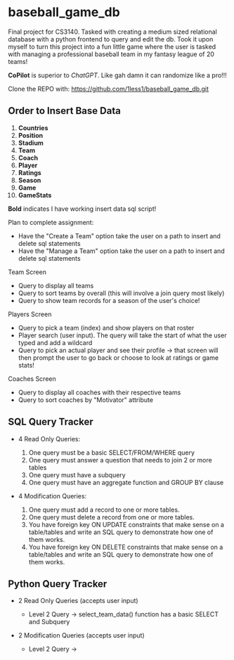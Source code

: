 # baseball_game_db
Final project for CS3140. Tasked with creating a medium sized relational database with a python frontend to query and edit the db. Took it upon myself to turn this project into a fun little game where the user is tasked with managing a professional baseball team in my fantasy league of 20 teams!

**CoPilot** is superior to *ChatGPT*. Like gah damn it can randomize like a pro!!!

Clone the REPO with: https://github.com/1less1/baseball_game_db.git

## Order to Insert Base Data
1. **Countries**
2. **Position**
3. **Stadium**
4. **Team**
5. **Coach**
6. **Player**
7. **Ratings**
8. **Season**
9. **Game**
10. **GameStats** 

**Bold** indicates I have working insert data sql script!

Plan to complete assignment:
- Have the "Create a Team" option take the user on a path to insert and delete sql statements
- Have the "Manage a Team" option take the user on a path to insert and delete sql statements

Team Screen 
- Query to display all teams
- Query to sort teams by overall (this will involve a join query most likely)
- Query to show team records for a season of the user's choice!

Players Screen
- Query to pick a team (index) and show players on that roster
- Player search (user input). The query will take the start of what the user typed and add a wildcard
- Query to pick an actual player and see their profile -> that screen will then prompt the user to go back or choose to look at ratings or game stats!

Coaches Screen
- Query to display all coaches with their respective teams
- Query to sort coaches by "Motivator" attribute


## SQL Query Tracker
- 4 Read Only Queries:  
    1. One query must be a basic SELECT/FROM/WHERE query  
    2. One query must answer a question that needs to join 2 or more tables  
    3. One query must have a subquery  
    4. One query must have an aggregate function and GROUP BY clause   
  
- 4 Modification Queries:   
    1. One query must add a record to one or more tables.  
    2. One query must delete a record from one or more tables.     
    3. You have foreign key ON UPDATE constraints that make sense on a table/tables and write an SQL query to demonstrate how one of them works.   
    4. You have foreign key ON DELETE constraints that make sense on a table/tables and write an SQL query to demonstrate how one of them works.      

## Python Query Tracker
- 2 Read Only Queries (accepts user input)  
    - Level 2 Query -> select_team_data() function has a basic SELECT and Subquery

- 2 Modification Queries (accepts user input)  
    - Level 2 Query ->
